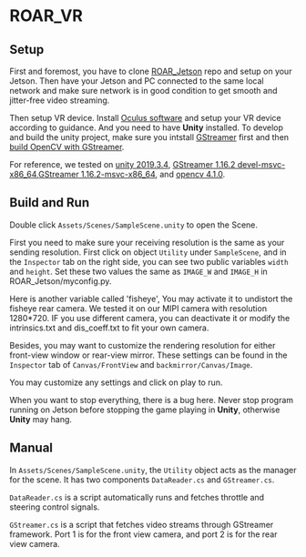 # ROAR_VR

## Setup
First and foremost, you have to clone [ROAR_Jetson](https://github.com/augcog/ROAR_Jetson) repo and setup on your Jetson. Then have your Jetson and PC connected to the same local network and make sure network is in good condition to get smooth and jitter-free video streaming. 

Then setup VR device. Install [Oculus software](https://www.oculus.com/setup/) and setup your VR device according to guidance. And you need to have **Unity** installed. 
To develop and build the unity project, make sure you intstall [GStreamer](https://gstreamer.freedesktop.org/documentation/installing/on-windows.html?gi-language=c) first and then [build OpenCV with GStreamer](https://cv-tricks.com/how-to/installation-of-opencv-4-1-0-in-windows-10-from-source/). 

For reference, we tested on [unity 2019.3.4](https://unity.cn/releases), [GStreamer 1.16.2 devel-msvc-x86_64](https://gstreamer.freedesktop.org/data/pkg/windows/1.16.2/gstreamer-1.0-devel-msvc-x86_64-1.16.2.msi),[GStreamer 1.16.2-msvc-x86_64](https://gstreamer.freedesktop.org/data/pkg/windows/1.16.2/gstreamer-1.0-msvc-x86_64-1.16.2.msi), and [opencv 4.1.0](https://opencv.org/releases/page/2/).
## Build and Run
Double click `Assets/Scenes/SampleScene.unity` to open the Scene. 

First you need to make sure your receiving resolution is the same as your sending resolution. First click on object `Utility` under `SampleScene`, and in the `Inspector` tab on the right side, you can see two public variables `width` and `height`. Set these two values the same as `IMAGE_W` and `IMAGE_H` in ROAR_Jetson/myconfig.py. 

Here is another variable called 'fisheye',  You may activate it to undistort the fisheye rear camera. We tested it on our MIPI camera with resolution 1280*720. IF you use different camera, you can deactivate it or modify the intrinsics.txt and dis_coeff.txt to fit your own camera.

Besides, you may want to customize the rendering resolution for either front-view window or rear-view mirror. These settings can be found in the `Inspector` tab of `Canvas/FrontView` and `backmirror/Canvas/Image`.

You may customize any settings and click on play to run.

When you want to stop everything, there is a bug here. Never stop program running on Jetson before stopping the game playing in **Unity**, otherwise **Unity** may hang.


## Manual
In `Assets/Scenes/SampleScene.unity`, the `Utility` object acts as the manager for the scene. It has two components `DataReader.cs`
and `GStreamer.cs`.

`DataReader.cs` is a script automatically runs and fetches throttle and steering control signals.

`GStreamer.cs` is a script that fetches video streams through GStreamer framework. Port 1 is for the front view camera, and port 2 is for the rear view camera.
